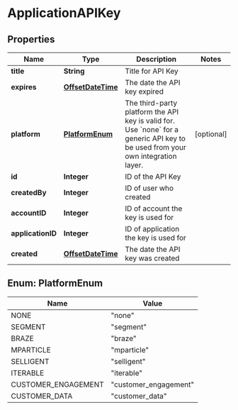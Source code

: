 

# ApplicationAPIKey


## Properties

Name | Type | Description | Notes
------------ | ------------- | ------------- | -------------
**title** | **String** | Title for API Key | 
**expires** | [**OffsetDateTime**](OffsetDateTime.md) | The date the API key expired | 
**platform** | [**PlatformEnum**](#PlatformEnum) | The third-party platform the API key is valid for. Use &#x60;none&#x60; for a generic API key to be used from your own integration layer.  |  [optional]
**id** | **Integer** | ID of the API Key | 
**createdBy** | **Integer** | ID of user who created | 
**accountID** | **Integer** | ID of account the key is used for | 
**applicationID** | **Integer** | ID of application the key is used for | 
**created** | [**OffsetDateTime**](OffsetDateTime.md) | The date the API key was created | 



## Enum: PlatformEnum

Name | Value
---- | -----
NONE | &quot;none&quot;
SEGMENT | &quot;segment&quot;
BRAZE | &quot;braze&quot;
MPARTICLE | &quot;mparticle&quot;
SELLIGENT | &quot;selligent&quot;
ITERABLE | &quot;iterable&quot;
CUSTOMER_ENGAGEMENT | &quot;customer_engagement&quot;
CUSTOMER_DATA | &quot;customer_data&quot;



